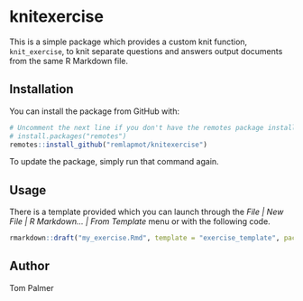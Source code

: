 # knitexercise

This is a simple package which provides a custom knit function, `knit_exercise`, to knit separate questions and answers output documents from the same R Markdown file.

## Installation

You can install the package from GitHub with:
``` r
# Uncomment the next line if you don't have the remotes package installed.
# install.packages("remotes")
remotes::install_github("remlapmot/knitexercise")
```
To update the package, simply run that command again.

## Usage
There is a template provided which you can launch through the 
*File | New File | R Markdown... | From Template* menu or with the following code.
``` r
rmarkdown::draft("my_exercise.Rmd", template = "exercise_template", package = "knitexercise")
```

## Author
Tom Palmer
